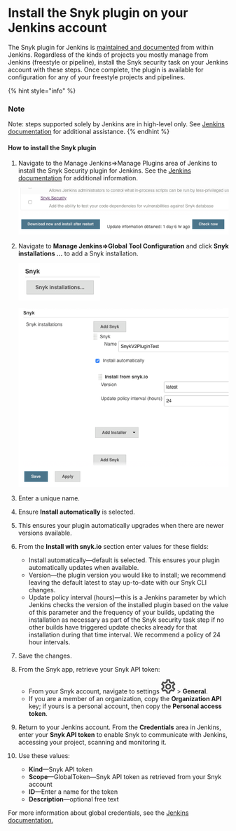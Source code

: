 # Install the Snyk plugin on your Jenkins account

The Snyk plugin for Jenkins is [maintained and documented](https://plugins.jenkins.io/snyk-security-scanner) from within Jenkins. Regardless of the kinds of projects you mostly manage from Jenkins \(freestyle or pipeline\), install the Snyk security task on your Jenkins account with these steps. Once complete, the plugin is available for configuration for any of your freestyle projects and pipelines.

{% hint style="info" %}
### Note

Note: steps supported solely by Jenkins are in high-level only. See [Jenkins documentation](https://jenkins.io/doc/) for additional assistance.
{% endhint %}

#### How to install the Snyk plugin

1. Navigate to the Manage Jenkins=&gt;Manage Plugins area of Jenkins to install the Snyk Security plugin for Jenkins. See the [Jenkins documentation](https://jenkins.io/doc/) for additional information.

   ![image1.png](../../.gitbook/assets/uuid-a1504227-4c48-ab40-d363-ab5dc74b1c71-en%20%281%29.png)

2. Navigate to **Manage Jenkins=&gt;Global Tool Configuration** and click **Snyk installations ...** to add a Snyk installation.

   ![image2.png](../../.gitbook/assets/uuid-58fedef0-524e-ba88-e4f9-2ce8fd1b2430-en.png)

   ![image3.png](../../.gitbook/assets/uuid-253d3b55-1301-e97c-636b-2c25b90089e2-en%20%281%29%20%281%29%20%281%29.png)

3. Enter a unique name.
4. Ensure **Install automatically** is selected.
5. This ensures your plugin automatically upgrades when there are newer versions available.
6. From the **Install with snyk.io** section enter values for these fields:
   * Install automatically—default is selected. This ensures your plugin automatically updates when available.
   * Version—the plugin version you would like to install; we recommend leaving the default latest to stay up-to-date with our Snyk CLI changes.
   * Update policy interval \(hours\)—this is a Jenkins parameter by which Jenkins checks the version of the installed plugin based on the value of this parameter and the frequency of your builds, updating the installation as necessary as part of the Snyk security task step if no other builds have triggered update checks already for that installation during that time interval. We recommend a policy of 24 hour intervals.
7. Save the changes.
8. From the Snyk app, retrieve your Snyk API token:
   * From your Snyk account, navigate to settings ![cog\_icon.png](../../.gitbook/assets/cog_icon.png) &gt; **General**.
   * If you are a member of an organization, copy the **Organization API** key; if yours is a personal account, then copy the **Personal access token**.
9. Return to your Jenkins account. From the **Credentials** area in Jenkins, enter your **Snyk API token** to enable Snyk to communicate with Jenkins, accessing your project, scanning and monitoring it.
10. Use these values:
    * **Kind**—Snyk API token
    * **Scope**—GlobalToken—Snyk API token as retrieved from your Snyk account
    * **ID**—Enter a name for the token
    * **Description**—optional free text

For more information about global credentials, see the [Jenkins documentation.](https://plugins.jenkins.io/snyk-security-scanner)

